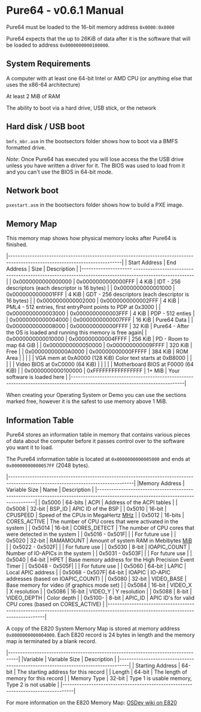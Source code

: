 # Pure64 - v0.6.1 Manual

Pure64 must be loaded to the 16-bit memory address `0x0000:0x8000`

Pure64 expects that the up to 26KiB of data after it is the software that will be loaded to address `0x0000000000100000`.


## System Requirements

A computer with at least one 64-bit Intel or AMD CPU (or anything else that uses the x86-64 architecture)

At least 2 MiB of RAM

The ability to boot via a hard drive, USB stick, or the network


## Hard disk / USB boot

`bmfs_mbr.asm` in the bootsectors folder shows how to boot via a BMFS formatted drive.

*Note*: Once Pure64 has executed you will lose access the the USB drive unless you have written a driver for it. The BIOS was used to load from it and you can't use the BIOS in 64-bit mode.


## Network boot

`pxestart.asm` in the bootsectors folder shows how to build a PXE image.


## Memory Map

This memory map shows how physical memory looks after Pure64 is finished.

|-----------------------------------------------------------------------------------------------------------------------------|
| Start Address      | End Address        | Size       | Description                                                          |
|--------------------- -------------------------------------------------------------------------------------------------------|
| 0x0000000000000000 | 0x0000000000000FFF | 4 KiB      | IDT - 256 descriptors (each descriptor is 16 bytes)                  | 
| 0x0000000000001000 | 0x0000000000001FFF | 4 KiB      | GDT - 256 descriptors (each descriptor is 16 bytes)                  |
| 0x0000000000002000 | 0x0000000000002FFF | 4 KiB      | PML4 - 512 entries, first entryPoint points to PDP at 0x3000              |
| 0x0000000000003000 | 0x0000000000003FFF | 4 KiB      | PDP - 512 enties                                                     |
| 0x0000000000004000 | 0x0000000000007FFF | 16 KiB     | Pure64 Data                                                          |
| 0x0000000000008000 | 0x000000000000FFFF | 32 KiB     | Pure64 - After the OS is loaded and running this memory is free again|
| 0x0000000000010000 | 0x000000000004FFFF | 256 KiB    | PD - Room to map 64 GiB                                              |
| 0x0000000000050000 | 0x000000000009FFFF | 320 KiB    | Free                                                                 |
| 0x00000000000A0000 | 0x00000000000FFFFF | 384 KiB    | ROM Area                                                             | 
|                    |                    |            | VGA mem at 0xA0000 (128 KiB) Color text starts at 0xB8000            | 
|                    |                    |            | Video BIOS at 0xC0000 (64 KiB)                                       |
|                    |                    |            | Motherboard BIOS at F0000 (64 KiB)                                   |
| 0x0000000000100000 | 0xFFFFFFFFFFFFFFFF | 1+ MiB     | Your software is loaded here                                         |
|-----------------------------------------------------------------------------------------------------------------------------|

When creating your Operating System or Demo you can use the sections marked free, however it is the safest to use memory above 1 MiB.


## Information Table

Pure64 stores an information table in memory that contains various pieces of data about the computer before it passes control over to the software you want it to load.

The Pure64 information table is located at `0x0000000000005000` and ends at `0x00000000000057FF` (2048 bytes).

|----------------------------------------------------------------------------------------------------------------------------------|
|Memory Address  | Variable Size | Name         | Description                                                                      |
|----------------------------------------------------------------------------------------------------------------------------------|
| 0x5000         | 64-bits       | ACPI         | Address of the ACPI tables                                                       |
| 0x5008         | 32-bit        | BSP_ID       | APIC ID of the BSP                                                               |
| 0x5010         | 16-bit        | CPUSPEED     | Speed of the CPUs in MegaHertz [MHz](http://en.wikipedia.org/wiki/Mhz#Computing) |
| 0x5012         | 16-bits       | CORES_ACTIVE | The number of CPU cores that were activated in the system                        |
| 0x5014         | 16-bit        | CORES_DETECT | The number of CPU cores that were detected in the system                         |
| 0x5016 - 0x501F|               |              | For future use                                                                   |
| 0x5020         | 32-bit        | RAMAMOUNT    | Amount of system RAM in Mebibytes [MiB](http://en.wikipedia.org/wiki/Mebibyte)   |
| 0x5022 - 0x502F|               |              | For future use                                                                   |
| 0x5030         | 8-bit         | IOAPIC_COUNT | Number of IO-APICs in the system                                                 |
| 0x5031 - 0x503F|               |              | For future use                                                                   |
| 0x5040         | 64-bit        | HPET         | Base memory address for the High Precision Event Timer                           |
| 0x5048 - 0x505F|               |              | For future use                                                                   | 
| 0x5060         | 64-bit        | LAPIC        | Local APIC address                                                               |
| 0x5068 - 0x507F| 64-bit        | IOAPIC       | IO-APIC addresses (based on IOAPIC_COUNT)                                        |
| 0x5080         | 32-bit        | VIDEO_BASE   | Base memory for video (if graphics mode set)                                     |
| 0x5084         | 16-bit        | VIDEO_X      | X resolution                                                                     |
| 0x5086         | 16-bit        | VIDEO_Y      | Y resolution                                                                     |
| 0x5088         | 8-bit         | VIDEO_DEPTH  | Color depth                                                                      |
| 0x5100-        | 8-bit         | APIC_ID      | APIC ID's for valid CPU cores (based on CORES_ACTIVE)                            |
|----------------------------------------------------------------------------------------------------------------------------------|


A copy of the E820 System Memory Map is stored at memory address `0x0000000000004000`. Each E820 record is 24 bytes in length and the memory map is terminated by a blank record.

|----------------------------------------------------------------------------------|
|Variable          | Variable Size | Description                                   |
|----------------------------------------------------------------------------------|
| Starting Address | 64-bit        | The starting address for this record          |
| Length           | 64-bit        | The length of memory for this record          |
| Memory Type      | 32-bit        | Type 1 is usable memory, Type 2 is not usable |
|----------------------------------------------------------------------------------|

For more information on the E820 Memory Map: [OSDev wiki on E820](http://wiki.osdev.org/Detecting_Memory_%28x86%29#BIOS_Function:_INT_0x15.2C_EAX_.3D_0xE820)
